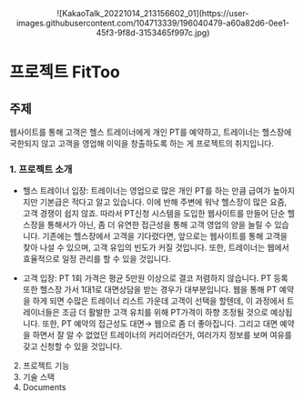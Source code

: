 <div align="center">
![KakaoTalk_20221014_213156602_01](https://user-images.githubusercontent.com/104713339/196040479-a60a82d6-0ee1-45f3-9f8d-3153465f997c.jpg)
</div>


# 프로젝트 FitToo
## 주제
웹사이트를 통해 고객은 헬스 트레이너에게 개인 PT를 예약하고, 트레이너는 헬스장에 국한되지 않고 고객을 영업해 이익을 창출하도록 하는 게 프로젝트의 취지입니다.

### 1. 프로젝트 소개 
- 헬스 트레이너 입장:  트레이너는 영업으로 많은 개인 PT를 하는 만큼 급여가 높아지지만 기본급은 적다고 알고 있습니다.  이에 반해 주변에 워낙 헬스장이 많은 요즘, 고객 경쟁이 쉽지 않죠. 따라서 PT신청 시스템을 도입한 웹사이트를 만들어 단순 헬스장을 통해서가 아닌, 좀 더 유연한 접근성을 통해 고객 영업의 양을 늘릴 수 있습니다. 기존에는 헬스장에서 고객을 기다렸다면, 앞으로는 웹사이트를 통해 고객을 찾아 나설 수 있으며, 고객 유입의 빈도가 커질 것입니다. 또한, 트레이너는 웹에서 효율적으로 일정 관리를 할 수 있을 것입니다.

- 고객 입장: PT 1회 가격은 평균 5만원 이상으로 결코 저렴하지 않습니다. PT 등록 또한 헬스장 가서 1대1로 대면상담을 받는 경우가 대부분입니다. 웹을 통해 PT 예약을 하게 되면 수많은 트레이너 리스트 가운데 고객이 선택을 할텐데, 이 과정에서 트레이너들은 조금 더 활발한 고객 유치를 위해 PT가격이 하향 조정될 것으로 예상됩니다. 또한, PT 예약의 접근성도 대면→ 웹으로 좀 더 좋아집니다. 그리고 대면 예약을 하면서 잘 알 수 없었던 트레이너의 커리어라던가, 여러가지 정보를 보며 여유를 갖고 신청할 수 있을 것입니다.


2. 프로젝트 기능 
3. 기술 스택
4. Documents
